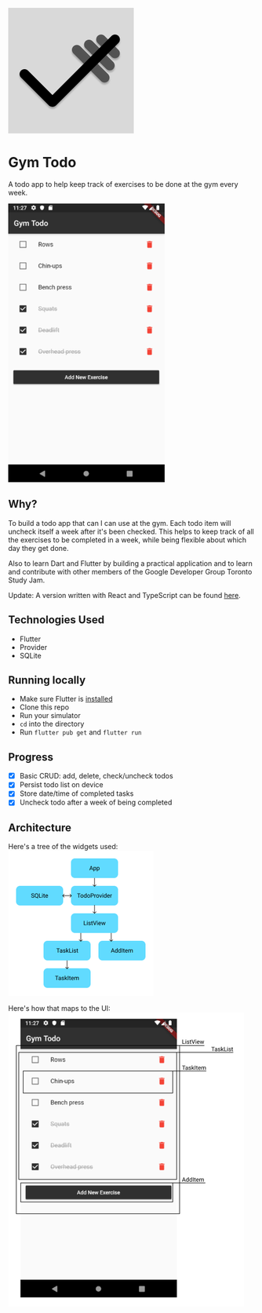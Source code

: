 ![logo](./icon-small.png)

# Gym Todo

A todo app to help keep track of exercises to be done at the gym every week.

![demo](./demo.png)

## Why?

To build a todo app that can I can use at the gym. Each todo item will uncheck itself a week after it's been checked. This helps to keep track of all the exercises to be completed in a week, while being flexible about which day they get done.

Also to learn Dart and Flutter by building a practical application and to learn and contribute with other members of the Google Developer Group Toronto Study Jam.

Update: A version written with React and TypeScript can be found [here](https://github.com/andreidobrinski/gym-todo).

## Technologies Used

- Flutter
- Provider
- SQLite

## Running locally

- Make sure Flutter is [installed](https://flutter.dev/docs/get-started/install)
- Clone this repo
- Run your simulator
- `cd` into the directory
- Run `flutter pub get` and `flutter run`

## Progress

- [x] Basic CRUD: add, delete, check/uncheck todos
- [x] Persist todo list on device
- [x] Store date/time of completed tasks
- [x] Uncheck todo after a week of being completed

## Architecture

Here's a tree of the widgets used:  
![widgets](./widgets.png)

Here's how that maps to the UI:  
![labelled demo](./demo-labelled.png)
